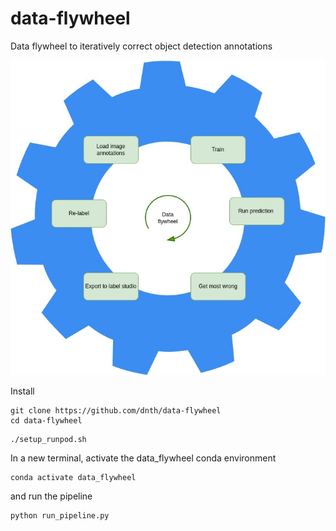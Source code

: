 # data-flywheel
Data flywheel to iteratively correct object detection annotations

![image](./assets/data_flywheel.jpg)

Install

```
git clone https://github.com/dnth/data-flywheel
cd data-flywheel
```

```
./setup_runpod.sh
```

In a new terminal, activate the data_flywheel conda environment

```
conda activate data_flywheel
```

and run the pipeline

```
python run_pipeline.py
```